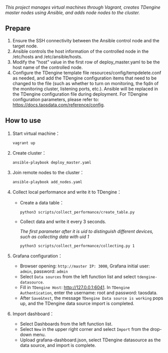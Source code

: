 

*This project manages virtual machines through Vagrant, creates TDengine master nodes using Ansible, and adds node nodes to the cluster.* 

## Prepare

1. Ensure the SSH connectivity between the Ansible control node and the target node.
2. Ansible controls the host information of the controlled node in the /etc/hosts and /etc/ansible/hosts.
3. Modify the "host" value in the first row of deploy_master.yaml to be the host name of the controlled node.
4. Configure the TDengine template file resources/config/tempdelete.conf as needed, and add the TDengine configuration items that need to be changed to the file (such as whether to turn on monitoring, the fqdn of the monitoring cluster, listening ports, etc.). Ansible will be replaced in the TDengine configuration file during deployment. For TDengine configuration parameters, please refer to: https://docs.taosdata.com/reference/config.

## How to use

1. Start virtual machine：
   ```
   vagrant up
   ```

2. Create cluster：
   ```
   ansible-playbook deploy_master.yaml
   ```

3. Join remote nodes to the cluster：
   ```
   ansible-playbook add_nodes.yaml
   ```

4. Collect local performance and write it to TDengine：
   - Create a data table： 
     ```
     python3 scripts/collect_performance/create_table.py
     ```
   - Collect data and write it every 3 seconds.

     *The first parameter after it is uid to distinguish different devices, such as collecting data with uid 1*
     ```
     python3 scripts/collect_performance/collecting.py 1
     ```

5. Grafana configuration：
   - Browser opening: `http://master IP: 3000`, Grafana initial user: `admin`, password: `admin`
   - Select `Data sources` from the left function list and select `tdengine-datasource`.
   - Fill in `TDengine Host`: http://127.0.0.1:6041. In `TDengine Authentication`, enter the username: root and password: taosdata.
   - After `Save&test`, the message `TDengine Data source is working` pops up, and the TDengine data source import is completed.

6. Import dashboard：
   - Select Dashboards from the left function list.
   - Select `New` in the upper right corner and select `Import` from the drop-down menu.
   - Upload grafana-dashboard.json, select TDengine datasource as the data source, and import is complete.
